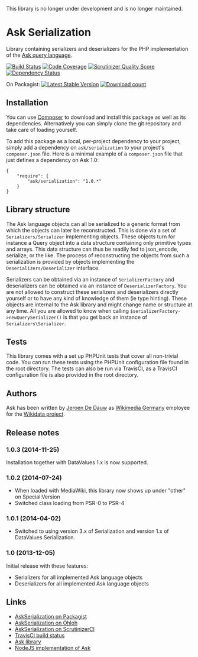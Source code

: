 This library is no longer under development and is no longer maintained.

# Ask Serialization

Library containing serializers and deserializers for the PHP implementation of the
[Ask query language](https://github.com/wmde/Ask).

[![Build Status](https://secure.travis-ci.org/wmde/AskSerialization.png?branch=master)](http://travis-ci.org/wmde/AskSerialization)
[![Code Coverage](https://scrutinizer-ci.com/g/wmde/AskSerialization/badges/coverage.png?s=451c8ee074823e1a9cdb6ce2e891f6f9979519d1)](https://scrutinizer-ci.com/g/wmde/AskSerialization/)
[![Scrutinizer Quality Score](https://scrutinizer-ci.com/g/wmde/AskSerialization/badges/quality-score.png?s=a5a22cfee53fc9b9bcb9fd7c27c7489fb2fbb614)](https://scrutinizer-ci.com/g/wmde/AskSerialization/)
[![Dependency Status](https://www.versioneye.com/php/ask:serialization/dev-master/badge.png)](https://www.versioneye.com/php/ask:serialization)

On Packagist:
[![Latest Stable Version](https://poser.pugx.org/ask/serialization/version.png)](https://packagist.org/packages/ask/serialization)
[![Download count](https://poser.pugx.org/ask/serialization/d/total.png)](https://packagist.org/packages/ask/serialization)

## Installation

You can use [Composer](http://getcomposer.org/) to download and install
this package as well as its dependencies. Alternatively you can simply clone
the git repository and take care of loading yourself.

To add this package as a local, per-project dependency to your project, simply add a
dependency on `ask/serialization` to your project's `composer.json` file.
Here is a minimal example of a `composer.json` file that just defines a dependency on
Ask 1.0:

    {
        "require": {
            "ask/serialization": "1.0.*"
        }
    }

## Library structure

The Ask language objects can all be serialized to a generic format from which the objects can later
be reconstructed. This is done via a set of `Serializers/Serializer` implementing objects. These
objects turn for instance a Query object into a data structure containing only primitive types and
arrays. This data structure can thus be readily fed to json_encode, serialize, or the like. The
process of reconstructing the objects from such a serialization is provided by objects implementing
the `Deserializers/Deserializer` interface.

Serializers can be obtained via an instance of `SerializerFactory` and deserializers can be obtained
via an instance of `DeserializerFactory`. You are not allowed to construct these serializers and
deserializers directly yourself or to have any kind of knowledge of them (ie type hinting). These
objects are internal to the Ask library and might change name or structure at any time. All you
are allowed to know when calling `$serializerFactory->newQuerySerializer()` is that you get back
an instance of `Serializers\Serializer`.

## Tests

This library comes with a set up PHPUnit tests that cover all non-trivial code. You can run these
tests using the PHPUnit configuration file found in the root directory. The tests can also be run
via TravisCI, as a TravisCI configuration file is also provided in the root directory.

## Authors

Ask has been written by [Jeroen De Dauw](https://www.mediawiki.org/wiki/User:Jeroen_De_Dauw)
as [Wikimedia Germany](https://wikimedia.de) employee for the [Wikidata project](https://wikidata.org/).

## Release notes

### 1.0.3 (2014-11-25)

Installation together with DataValues 1.x is now supported.

### 1.0.2 (2014-07-24)

* When loaded with MediaWiki, this library now shows up under "other" on Special:Version
* Switched class loading from PSR-0 to PSR-4

### 1.0.1 (2014-04-02)

* Switched to using version 3.x of Serialization and version 1.x of DataValues Serialization.

### 1.0 (2013-12-05)

Initial release with these features:

* Serializers for all implemented Ask language objects
* Deserializers for all implemented Ask language objects

## Links

* [AskSerialization on Packagist](https://packagist.org/packages/ask/serialization)
* [AskSerialization on Ohloh](https://www.ohloh.net/p/ask)
* [AskSerialization on ScrutinizerCI](https://scrutinizer-ci.com/g/wmde/AskSerialization/)
* [TravisCI build status](https://travis-ci.org/wmde/AskSerialization)
* [Ask library](https://github.com/wmde/Ask)
* [NodeJS implementation of Ask](https://github.com/JeroenDeDauw/AskJS)
